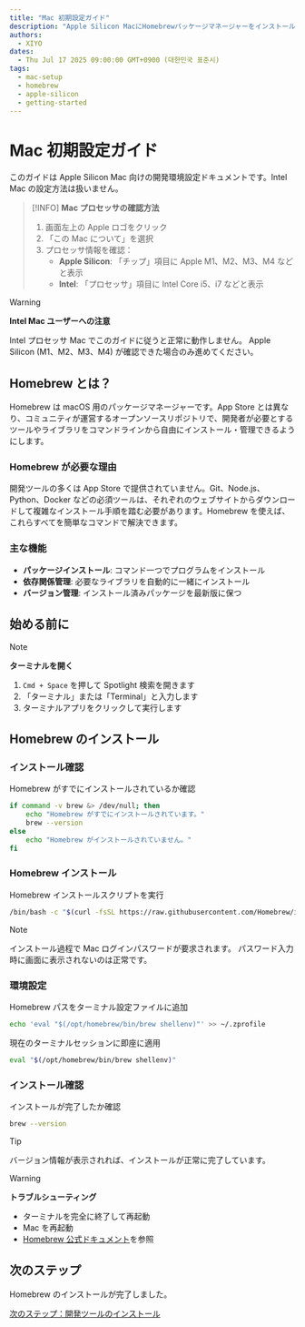 ```yaml
---
title: "Mac 初期設定ガイド"
description: "Apple Silicon MacにHomebrewパッケージマネージャーをインストール - 開発環境構築の必須の第一歩"
authors:
  - XIYO
dates:
  - Thu Jul 17 2025 09:00:00 GMT+0900 (대한민국 표준시)
tags:
  - mac-setup
  - homebrew
  - apple-silicon
  - getting-started
---
```


# Mac 初期設定ガイド

このガイドは Apple Silicon Mac 向けの開発環境設定ドキュメントです。Intel Mac の設定方法は扱いません。

> [!INFO]
> **Mac プロセッサの確認方法**
> 
> 1. 画面左上の Apple ロゴをクリック
> 2. 「この Mac について」を選択
> 3. プロセッサ情報を確認：
>    - **Apple Silicon**: 「チップ」項目に Apple M1、M2、M3、M4 などと表示
>    - **Intel**: 「プロセッサ」項目に Intel Core i5、i7 などと表示

> [!WARNING]
> **Intel Mac ユーザーへの注意**
> 
> Intel プロセッサ Mac でこのガイドに従うと正常に動作しません。
> Apple Silicon (M1、M2、M3、M4) が確認できた場合のみ進めてください。

## Homebrew とは？

Homebrew は macOS 用のパッケージマネージャーです。App Store とは異なり、コミュニティが運営するオープンソースリポジトリで、開発者が必要とするツールやライブラリをコマンドラインから自由にインストール・管理できるようにします。

### Homebrew が必要な理由

開発ツールの多くは App Store で提供されていません。Git、Node.js、Python、Docker などの必須ツールは、それぞれのウェブサイトからダウンロードして複雑なインストール手順を踏む必要があります。Homebrew を使えば、これらすべてを簡単なコマンドで解決できます。

### 主な機能

- **パッケージインストール**: コマンド一つでプログラムをインストール
- **依存関係管理**: 必要なライブラリを自動的に一緒にインストール
- **バージョン管理**: インストール済みパッケージを最新版に保つ

## 始める前に

> [!NOTE]
> **ターミナルを開く**
> 1. `Cmd + Space` を押して Spotlight 検索を開きます
> 2. 「ターミナル」または「Terminal」と入力します
> 3. ターミナルアプリをクリックして実行します

## Homebrew のインストール

### インストール確認

Homebrew がすでにインストールされているか確認

```bash
if command -v brew &> /dev/null; then
    echo "Homebrew がすでにインストールされています。"
    brew --version
else
    echo "Homebrew がインストールされていません。"
fi
```

### Homebrew インストール

Homebrew インストールスクリプトを実行

```bash
/bin/bash -c "$(curl -fsSL https://raw.githubusercontent.com/Homebrew/install/HEAD/install.sh)"
```

> [!NOTE]
> インストール過程で Mac ログインパスワードが要求されます。
> パスワード入力時に画面に表示されないのは正常です。

### 環境設定

Homebrew パスをターミナル設定ファイルに追加

```bash
echo 'eval "$(/opt/homebrew/bin/brew shellenv)"' >> ~/.zprofile
```

現在のターミナルセッションに即座に適用

```bash
eval "$(/opt/homebrew/bin/brew shellenv)"
```


### インストール確認

インストールが完了したか確認

```bash
brew --version
```

> [!TIP]
> バージョン情報が表示されれば、インストールが正常に完了しています。

> [!WARNING]
> **トラブルシューティング**
> - ターミナルを完全に終了して再起動
> - Mac を再起動
> - [Homebrew 公式ドキュメント](https://docs.brew.sh/Installation)を参照

## 次のステップ

Homebrew のインストールが完了しました。

[次のステップ：開発ツールのインストール](macos-step01-essential-developer-tools)